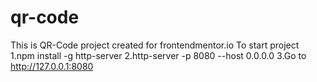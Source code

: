 # qr-code
This is QR-Code project created for frontendmentor.io
To start project 
1.npm install -g http-server
2.http-server -p 8080 --host 0.0.0.0
3.Go to http://127.0.0.1:8080

